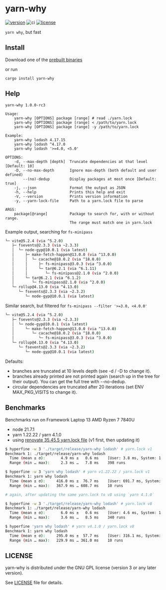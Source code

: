 # yarn-why
[![version](https://img.shields.io/crates/v/yarn-why.svg)](https://crates.io/crates/yarn-why)
![ci](https://github.com/riquito/yarn-why/actions/workflows/ci.yml/badge.svg)
[![license](https://img.shields.io/crates/l/yarn-why.svg)](https://crates.io/crates/yarn-why)

`yarn why`, but fast

## Install

Download one of the [prebuilt binaries](https://github.com/riquito/yarn-why/releases)

or run

```
cargo install yarn-why
```

## Help

```
yarn-why 1.0.0-rc3

Usage:
    yarn-why [OPTIONS] package [range] # read ./yarn.lock
    yarn-why [OPTIONS] package [range] < /path/to/yarn.lock
    yarn-why [OPTIONS] package [range] -y /path/to/yarn.lock

Example:
    yarn-why lodash 4.17.15
    yarn-why lodash ^4.17.0
    yarn-why lodash '>=4.0, <5.0'

OPTIONS:
    -d, --max-depth [depth]  Truncate dependencies at that level [Default: 10]
    -D, --no-max-depth       Ignore max-depth (both default and user defined)
        --(no)-dedup         Display packages at most once [Default: true]
    -j, --json               Format the output as JSON
    -h, --help               Prints this help and exit
    -V, --version            Prints version information
    -y, --yarn-lock-file     Path to a yarn.lock file to parse

ARGS:
    package[@range]          Package to search for, with or without range.
                             The range must match one in yarn.lock
```

Example output, searching for `fs-minipass`

```bash
└─ vite@5.2.4 (via ^5.2.0)
   ├─ fsevents@2.3.3 (via ~2.3.3)
   │  └─ node-gyp@10.0.1 (via latest)
   │     ├─ make-fetch-happen@13.0.0 (via ^13.0.0)
   │     │  └─ cacache@18.0.2 (via ^18.0.0)
   │     │     ├─ fs-minipass@3.0.3 (via ^3.0.0)
   │     │     └─ tar@6.2.1 (via ^6.1.11)
   │     │        └─ fs-minipass@2.1.0 (via ^2.0.0)
   │     └─ tar@6.2.1 (via ^6.1.2)
   │        └─ fs-minipass@2.1.0 (via ^2.0.0)
   └─ rollup@4.13.0 (via ^4.13.0)
      └─ fsevents@2.3.3 (via ~2.3.2)
         └─ node-gyp@10.0.1 (via latest)
```

Similar search, but filtered for `fs-minipass --filter '>=3.0, <4.0.0'`

```bash
└─ vite@5.2.4 (via ^5.2.0)
   ├─ fsevents@2.3.3 (via ~2.3.3)
   │  └─ node-gyp@10.0.1 (via latest)
   │     └─ make-fetch-happen@13.0.0 (via ^13.0.0)
   │        └─ cacache@18.0.2 (via ^18.0.0)
   │           └─ fs-minipass@3.0.3 (via ^3.0.0)
   └─ rollup@4.13.0 (via ^4.13.0)
      └─ fsevents@2.3.3 (via ~2.3.2)
         └─ node-gyp@10.0.1 (via latest)
```

Defaults:
- branches are truncated at 10 levels depth (see -d / -D to change it).
- branches already printed are not printed again (search up in the tree for their output). You can get the full tree with --no-dedup.
- circular dependencies are truncated after 20 iterations (set ENV MAX_PKG_VISITS to change it).

## Benchmarks

Benchmarks run on Framework Laptop 13 AMD Ryzen 7 7840U
- node 21.7.1
- yarn 1.22.22 / yarn 4.1.0
- using [renovate 35.45.5 yarn.lock file](https://github.com/renovatebot/renovate/blob/32.45.5/yarn.lock) (v1 first, then updating it)

```bash
$ hyperfine -w 3 './target/release/yarn-why lodash' # yarn.lock v1
Benchmark 1: ./target/release/yarn-why lodash
  Time (mean ± σ):       4.9 ms ±   0.6 ms    [User: 3.8 ms, System: 1.1 ms]
  Range (min … max):     2.3 ms …   7.8 ms    398 runs

$ hyperfine -w 3 'yarn why lodash' # yarn v1.22.22 / yarn.lock v1
Benchmark 1: yarn why lodash
  Time (mean ± σ):     416.0 ms ±  76.7 ms    [User: 691.7 ms, System: 75.0 ms]
  Range (min … max):   367.9 ms … 608.7 ms    10 runs

# again, after updating the same yarn.lock to v8 using `yarn 4.1.0`

$ hyperfine -w 3 './target/release/yarn-why lodash' # yarn.lock v8
Benchmark 1: ./target/release/yarn-why lodash
  Time (mean ± σ):       6.0 ms ±   0.6 ms    [User: 4.6 ms, System: 1.4 ms]
  Range (min … max):     3.6 ms …   8.5 ms    340 runs

$ hyperfine 'yarn why lodash' # yarn v4.1.0 / yarn.lock v8
Benchmark 1: yarn why lodash
  Time (mean ± σ):     295.0 ms ±  57.7 ms    [User: 316.1 ms, System: 58.1 ms]
  Range (min … max):   229.9 ms … 361.0 ms    10 runs
```

## LICENSE

yarn-why is distributed under the GNU GPL license (version 3 or any later version).

See [LICENSE](./LICENSE) file for details.
